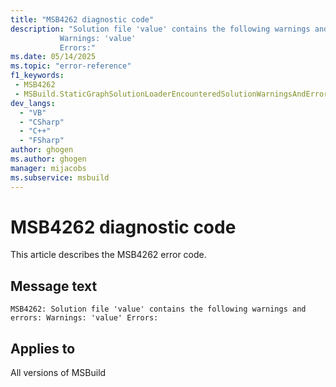 ```yaml
---
title: "MSB4262 diagnostic code"
description: "Solution file 'value' contains the following warnings and errors:
           Warnings: 'value'
           Errors:"
ms.date: 05/14/2025
ms.topic: "error-reference"
f1_keywords:
 - MSB4262
 - MSBuild.StaticGraphSolutionLoaderEncounteredSolutionWarningsAndErrors
dev_langs:
  - "VB"
  - "CSharp"
  - "C++"
  - "FSharp"
author: ghogen
ms.author: ghogen
manager: mijacobs
ms.subservice: msbuild
---
```


# MSB4262 diagnostic code

<!-- :::ErrorDefinitionDescription::: -->
<!-- :::editable-content name="introDescription"::: -->
This article describes the MSB4262 error code.
<!-- :::editable-content-end::: -->

## Message text

`MSB4262: Solution file 'value' contains the following warnings and errors:
           Warnings: 'value'
           Errors:`

<!-- :::editable-content name="postOutputDescription"::: -->
<!--
LOCALIZATION: {0} is a file, {1} and {2} are semicolon delimited lists of messages
-->
<!-- :::editable-content-end::: -->
<!-- :::ErrorDefinitionDescription-end::: -->

## Applies to

All versions of MSBuild
